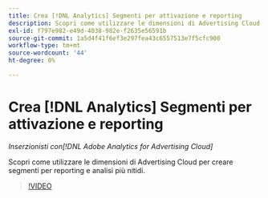 ```yaml
---
title: Crea [!DNL Analytics] Segmenti per attivazione e reporting
description: Scopri come utilizzare le dimensioni di Advertising Cloud per creare segmenti per reporting e analisi più nitidi.
exl-id: f797e982-e49d-4038-982e-f2635e56591b
source-git-commit: 1a5d4f41f6ef3e297fea43c6557513e7f5cfc900
workflow-type: tm+mt
source-wordcount: '44'
ht-degree: 0%

---
```


# Crea [!DNL Analytics] Segmenti per attivazione e reporting

*Inserzionisti con[!DNL Adobe Analytics for Advertising Cloud]*

Scopri come utilizzare le dimensioni di Advertising Cloud per creare segmenti per reporting e analisi più nitidi.

>[!VIDEO](https://video.tv.adobe.com/v/33916)
